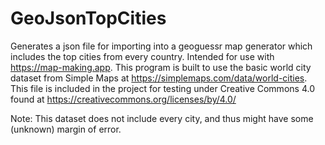 # GeoJsonTopCities
Generates a json file for importing into a geoguessr map generator which includes the top cities from every country. Intended for use with https://map-making.app. 
This program is built to use the basic world city dataset from Simple Maps at https://simplemaps.com/data/world-cities. This file is included in the project for testing under Creative Commons 4.0 found at https://creativecommons.org/licenses/by/4.0/

Note: This dataset does not include every city, and thus might have some (unknown) margin of error.
